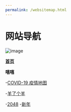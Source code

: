 ```yaml
---
permalink: /websitemap.html
---
```


# 网站导航

![image](https://foruda.gitee.com/images/1672548832261336996/da651ea4_5465503.png)

**[首页](https://SongHeX.github.io/chs)**



**嘻嘻**

-[COVID-19 疫情地图](/covid19map.html)

-[羊了个羊](/webapp/yang/)

-[2048](/webapp/2048/)
-[新年](newyear)
